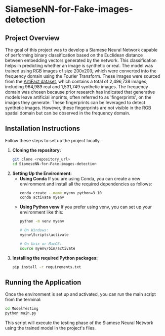 # SiameseNN-for-Fake-images-detection

## Project Overview
The goal of this project was to develop a Siamese Neural Network capable of performing binary classification based on the Euclidean distance between embedding vectors generated by the network. This classification helps in predicting whether an image is synthetic or real. The model was trained using RGB images of size 200x200, which were converted into the frequency domain using the Fourier Transform. These images were sourced from the [ArtiFact dataset](https://github.com/awsaf49/artifact), which contains a total of 2,496,738 images, including 964,989 real and 1,531,749 synthetic images.
The frequency domain was chosen because prior research has indicated that generative models leave artificial imprints, often referred to as 'fingerprints', on the images they generate. These fingerprints can be leveraged to detect synthetic images. However, these fingerprints are not visible in the RGB spatial domain but can be observed in the frequency domain.


## Installation Instructions
Follow these steps to set up the project locally.

1. **Cloning the repository:**
   ```bash
   git clone <repository_url>
   cd SiameseNN-for-Fake-images-detection

2. **Setting Up the Environment:**
    - **Using Conda**
        If you are using Conda, you can create a new environment and install all the required dependencies as follows:
        ```bash
        conda create --name myenv python=3.10
        conda activate myenv

    - **Using Python venv**
        If you prefer using venv, you can set up your environment like this:
        ```bash
        python -m venv myenv

        # On Windows:
        myenv\Scripts\activate

        # On Unix or MacOS:
        source myenv/bin/activate

3. **Installing the required Python packages:**
    ```bash
    pip install -r requirements.txt

## Running the Application
Once the environment is set up and activated, you can run the main script from the terminal:
```bash
cd ModelTesting
python main.py
```
This script will execute the testing phase of the Siamese Neural Network using the trained model in the project's files.

